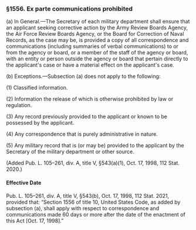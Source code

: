 ### §1556. Ex parte communications prohibited ###

(a) In General.—The Secretary of each military department shall ensure that an applicant seeking corrective action by the Army Review Boards Agency, the Air Force Review Boards Agency, or the Board for Correction of Naval Records, as the case may be, is provided a copy of all correspondence and communications (including summaries of verbal communications) to or from the agency or board, or a member of the staff of the agency or board, with an entity or person outside the agency or board that pertain directly to the applicant's case or have a material effect on the applicant's case.

(b) Exceptions.—Subsection (a) does not apply to the following:

(1) Classified information.

(2) Information the release of which is otherwise prohibited by law or regulation.

(3) Any record previously provided to the applicant or known to be possessed by the applicant.

(4) Any correspondence that is purely administrative in nature.

(5) Any military record that is (or may be) provided to the applicant by the Secretary of the military department or other source.

(Added Pub. L. 105–261, div. A, title V, §543(a)(1), Oct. 17, 1998, 112 Stat. 2020.)

#### Effective Date ####

Pub. L. 105–261, div. A, title V, §543(b), Oct. 17, 1998, 112 Stat. 2021, provided that: “Section 1556 of title 10, United States Code, as added by subsection (a), shall apply with respect to correspondence and communications made 60 days or more after the date of the enactment of this Act [Oct. 17, 1998].”